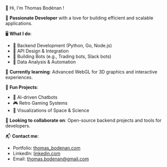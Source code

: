 👋 Hi, I'm Thomas Bodénan !

🚀 **Passionate Developer** with a love for building efficient and scalable applications.

🖥️ **What I do**:
- 🔹 Backend Development (Python, Go, Node.js)
- 🔹 API Design & Integration
- 🔹 Building Bots (e.g., Trading bots, Slack bots)
- 🔹 Data Analysis & Automation

🌱 **Currently learning**: Advanced WebGL for 3D graphics and interactive experiences.

📌 **Fun Projects**:
- 🧠 AI-driven Chatbots
- 🎮 Retro Gaming Systems
- 🌌 Visualizations of Space & Science

🎯 **Looking to collaborate on**: Open-source backend projects and tools for developers.

📬 **Contact me**:
- Portfolio: [thomas_bodenan.com](https://lightcyan-hornet-674853.hostingersite.com/)
- LinkedIn: [linkedin.com](www.linkedin.com/in/thomas-bodénan)
- Email: thomas.bodenan@gmail.com
